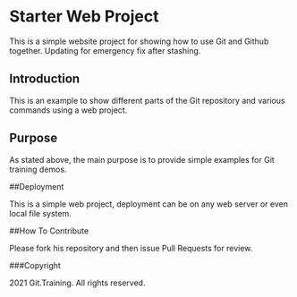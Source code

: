 # Starter Web Project

This is a simple website project for 
showing how to use Git and Github together. Updating for 
emergency fix after stashing.

## Introduction

This is an example to show different parts
of the Git repository and various commands 
using a web project.

## Purpose

As stated above, the main purpose is to
provide simple examples for Git training demos.

##Deployment

This is a simple web project, deployment can be on any 
web server or even local file system.

##How To Contribute

Please fork his repository and then issue Pull Requests for 
review.

###Copyright

2021 Git.Training. All rights reserved.